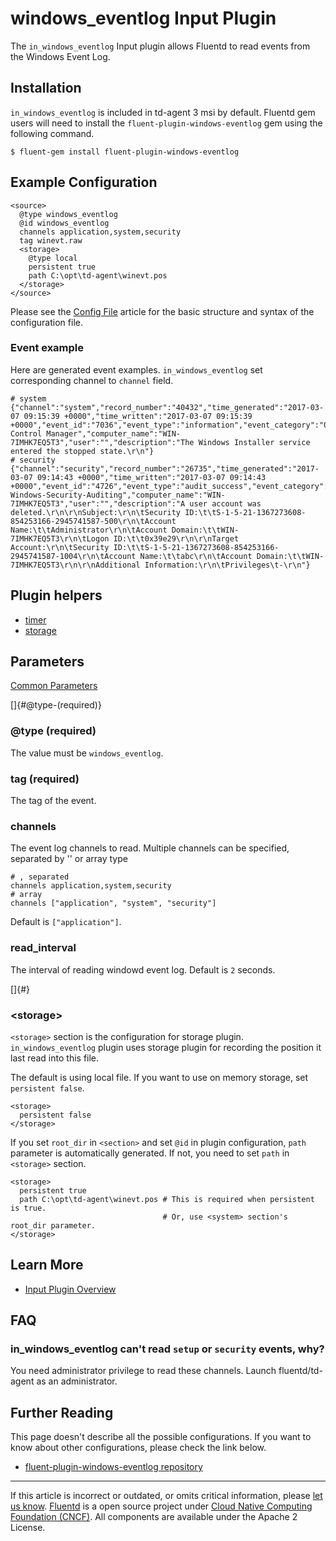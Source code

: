 # windows\_eventlog Input Plugin

The `in_windows_eventlog` Input plugin allows Fluentd to read events
from the Windows Event Log.


## Installation

`in_windows_eventlog` is included in td-agent 3 msi by default. Fluentd
gem users will need to install the `fluent-plugin-windows-eventlog` gem
using the following command.

``` {.CodeRay}
$ fluent-gem install fluent-plugin-windows-eventlog
```


## Example Configuration

``` {.CodeRay}
<source>
  @type windows_eventlog
  @id windows_eventlog
  channels application,system,security
  tag winevt.raw
  <storage>
    @type local
    persistent true
    path C:\opt\td-agent\winevt.pos
  </storage>
</source>
```

Please see the [Config File](/configuration/config-file.md) article for the basic
structure and syntax of the configuration file.


### Event example

Here are generated event examples. `in_windows_eventlog` set
corresponding channel to `channel` field.

``` {.CodeRay}
# system
{"channel":"system","record_number":"40432","time_generated":"2017-03-07 09:15:39 +0000","time_written":"2017-03-07 09:15:39 +0000","event_id":"7036","event_type":"information","event_category":"0","source_name":"Service Control Manager","computer_name":"WIN-7IMHK7EQ5T3","user":"","description":"The Windows Installer service entered the stopped state.\r\n"}
# security
{"channel":"security","record_number":"26735","time_generated":"2017-03-07 09:14:43 +0000","time_written":"2017-03-07 09:14:43 +0000","event_id":"4726","event_type":"audit_success","event_category":"13824","source_name":"Microsoft-Windows-Security-Auditing","computer_name":"WIN-7IMHK7EQ5T3","user":"","description":"A user account was deleted.\r\n\r\nSubject:\r\n\tSecurity ID:\t\tS-1-5-21-1367273608-854253166-2945741587-500\r\n\tAccount Name:\t\tAdministrator\r\n\tAccount Domain:\t\tWIN-7IMHK7EQ5T3\r\n\tLogon ID:\t\t0x39e29\r\n\r\nTarget Account:\r\n\tSecurity ID:\t\tS-1-5-21-1367273608-854253166-2945741587-1004\r\n\tAccount Name:\t\tabc\r\n\tAccount Domain:\t\tWIN-7IMHK7EQ5T3\r\n\r\nAdditional Information:\r\n\tPrivileges\t-\r\n"}
```


## Plugin helpers

-   [timer](/articles/api-plugin-helper-timer.md)
-   [storage](/articles/api-plugin-helper-storage.md)


## Parameters

[Common Parameters](/configuration/plugin-common-parameters.md)

[]{#@type-(required)}

### \@type (required)

The value must be `windows_eventlog`.


### tag (required)

The tag of the event.


### channels

The event log channels to read. Multiple channels can be specified,
separated by '\' or array type

``` {.CodeRay}
# , separated
channels application,system,security
# array
channels ["application", "system", "security"]
```

Default is `["application"]`.


### read\_interval

The interval of reading windowd event log. Default is `2` seconds.

[]{#<storage>}

### \<storage\>

`<storage>` section is the configuration for storage plugin.
`in_windows_eventlog` plugin uses storage plugin for recording the
position it last read into this file.

The default is using local file. If you want to use on memory storage,
set `persistent false`.

``` {.CodeRay}
<storage>
  persistent false
</storage>
```

If you set `root_dir` in `<section>` and set `@id` in plugin
configuration, `path` parameter is automatically generated. If not, you
need to set `path` in `<storage>` section.

``` {.CodeRay}
<storage>
  persistent true
  path C:\opt\td-agent\winevt.pos # This is required when persistent is true.
                                  # Or, use <system> section's root_dir parameter.      
</storage>
```


## Learn More

-   [Input Plugin Overview](/plugins/input/README.md)


## FAQ

### in\_windows\_eventlog can't read `setup` or `security` events, why?

You need administrator privilege to read these channels. Launch
fluentd/td-agent as an administrator.


## Further Reading

This page doesn't describe all the possible configurations. If you want
to know about other configurations, please check the link below.

-   [fluent-plugin-windows-eventlog repository](https://github.com/fluent/fluent-plugin-windows-eventlog)


------------------------------------------------------------------------

If this article is incorrect or outdated, or omits critical information, please [let us know](https://github.com/fluent/fluentd-docs/issues?state=open).
[Fluentd](http://www.fluentd.org/) is a open source project under [Cloud Native Computing Foundation (CNCF)](https://cncf.io/). All components are available under the Apache 2 License.
